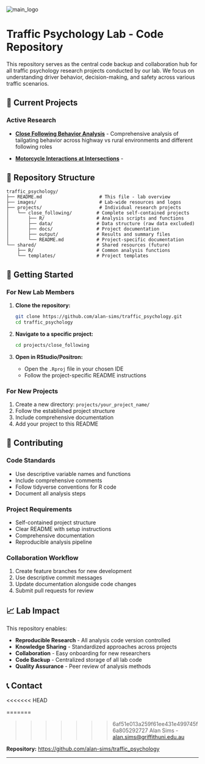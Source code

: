![main_logo](images/main_logo.jpg)

# Traffic Psychology Lab - Code Repository

This repository serves as the central code backup and collaboration hub for all traffic psychology research projects conducted by our lab. We focus on understanding driver behavior, decision-making, and safety across various traffic scenarios.

## 🚗 Current Projects

### Active Research
- **[Close Following Behavior Analysis](projects/close_following/)** - Comprehensive analysis of tailgating behavior across highway vs rural environments and different following roles

- **[Motorcycle Interactions at Intersections](projects/mtb_intersections/)** - 

## 📁 Repository Structure

```
traffic_psychology/
├── README.md                     # This file - lab overview
├── images/                       # Lab-wide resources and logos
├── projects/                     # Individual research projects
│   └── close_following/         # Complete self-contained projects
│       ├── R/                   # Analysis scripts and functions
│       ├── data/                # Data structure (raw data excluded)
│       ├── docs/                # Project documentation
│       ├── output/              # Results and summary files
│       └── README.md            # Project-specific documentation
└── shared/                      # Shared resources (future)
    ├── R/                       # Common analysis functions
    └── templates/               # Project templates
```

## 🚀 Getting Started

### For New Lab Members
1. **Clone the repository:**
   ```bash
   git clone https://github.com/alan-sims/traffic_psychology.git
   cd traffic_psychology
   ```

2. **Navigate to a specific project:**
   ```bash
   cd projects/close_following
   ```

3. **Open in RStudio/Positron:**
   - Open the `.Rproj` file in your chosen IDE
   - Follow the project-specific README instructions

### For New Projects
1. Create a new directory: `projects/your_project_name/`
2. Follow the established project structure
3. Include comprehensive documentation
4. Add your project to this README

## 🤝 Contributing

### Code Standards
- Use descriptive variable names and functions
- Include comprehensive comments
- Follow tidyverse conventions for R code
- Document all analysis steps

### Project Requirements
- Self-contained project structure
- Clear README with setup instructions
- Comprehensive documentation
- Reproducible analysis pipeline

### Collaboration Workflow
1. Create feature branches for new development
2. Use descriptive commit messages
3. Update documentation alongside code changes
4. Submit pull requests for review

## 📈 Lab Impact

This repository enables:
- **Reproducible Research** - All analysis code version controlled
- **Knowledge Sharing** - Standardized approaches across projects  
- **Collaboration** - Easy onboarding for new researchers
- **Code Backup** - Centralized storage of all lab code
- **Quality Assurance** - Peer review of analysis methods

## 📞 Contact
<<<<<<< HEAD

=======
>>>>>>> 6af51e013a259f61ee431e499745f6a805292727
Alan Sims - [alan.sims@griffithuni.edu.au](mailto:alan.sims@griffithuni.edu.au)

**Repository:** https://github.com/alan-sims/traffic_psychology

---
